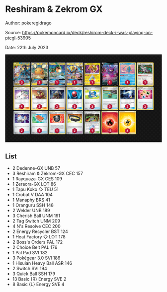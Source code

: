 # Reshiram & Zekrom GX

Author: pokeregidrago

Source: <https://pokemoncard.io/deck/reshirom-deck-i-was-playing-on-ptcgl-53905>

Date: 22th July 2023

![decklist](../../images/PAL/Reshiram%20&%20Zekrom%20GX/2-%20Reshiram%20&%20Zekrom%20GX.png)

## List

* 2 Dedenne-GX UNB 57
* 3 Reshiram & Zekrom-GX CEC 157
* 1 Rayquaza-GX CES 109
* 1 Zeraora-GX LOT 86
* 1 Tapu Koko ◇ TEU 51
* 1 Crobat V DAA 104
* 1 Manaphy BRS 41
* 1 Oranguru SSH 148
* 2 Welder UNB 189
* 3 Cherish Ball UNM 191
* 2 Tag Switch UNM 209
* 4 N's Resolve CEC 200
* 2 Energy Recycler BST 124
* 1 Heat Factory ◇ LOT 178
* 2 Boss's Orders PAL 172
* 2 Choice Belt PAL 176
* 1 Pal Pad SVI 182
* 3 Pokégear 3.0 SVI 186
* 1 Hisuian Heavy Ball ASR 146
* 2 Switch SVI 194
* 3 Quick Ball SSH 179
* 13 Basic {R} Energy SVE 2
* 8 Basic {L} Energy SVE 4
